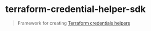 # terraform-credential-helper-sdk

> Framework for creating [Terraform credentials helpers](https://www.terraform.io/docs/commands/cli-config.html#credentials-helpers)

